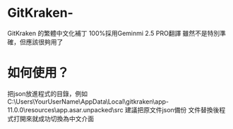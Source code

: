 # GitKraken-
GitKraken 的繁體中文化補丁 100%採用Geminmi 2.5 PRO翻譯 雖然不是特別準確，但應該很夠用了

# 如何使用？
把json放進程式的目錄，例如 C:\Users\YourUserName\AppData\Local\gitkraken\app-11.0.0\resources\app.asar.unpacked\src 建議把原文件json備份 文件替換後程式打開來就成功切換為中文介面
